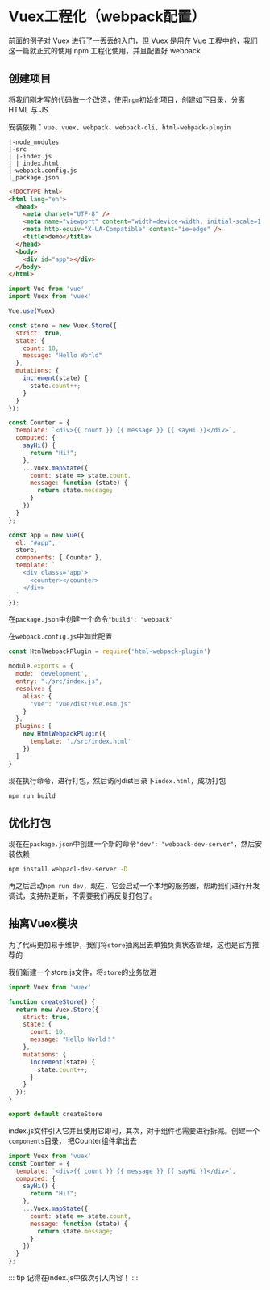 # Vuex工程化（webpack配置）

前面的例子对 Vuex 进行了一丢丢的入门，但 Vuex 是用在 Vue 工程中的，我们这一篇就正式的使用 npm 工程化使用，并且配置好 webpack

## 创建项目

将我们刚才写的代码做一个改造，使用`npm`初始化项目，创建如下目录，分离 HTML 与 JS

安装依赖：`vue`、`vuex`、`webpack`、`webpack-cli`、`html-webpack-plugin`

``` tree
|-node_modules
|-src
| |-index.js
| |_index.html
|-webpack.config.js
|_package.json
```

```html
<!DOCTYPE html>
<html lang="en">
  <head>
    <meta charset="UTF-8" />
    <meta name="viewport" content="width=device-width, initial-scale=1.0" />
    <meta http-equiv="X-UA-Compatible" content="ie=edge" />
    <title>demo</title>
  </head>
  <body>
    <div id="app"></div>
  </body>
</html>
```

```js
import Vue from 'vue'
import Vuex from 'vuex'

Vue.use(Vuex)

const store = new Vuex.Store({
  strict: true,
  state: {
    count: 10,
    message: "Hello World"
  },
  mutations: {
    increment(state) {
      state.count++;
    }
  }
});

const Counter = {
  template: `<div>{{ count }} {{ message }} {{ sayHi }}</div>`,
  computed: {
    sayHi() {
      return "Hi!";
    },
    ...Vuex.mapState({
      count: state => state.count,
      message: function (state) {
        return state.message;
      }
    })
  }
};

const app = new Vue({
  el: "#app",
  store,
  components: { Counter },
  template: `
    <div classs='app'>
      <counter></counter>
    </div>
  `
});
```

在`package.json`中创建一个命令`"build": "webpack"`

在`webpack.config.js`中如此配置

```js
const HtmlWebpackPlugin = require('html-webpack-plugin')

module.exports = {
  mode: 'development',
  entry: "./src/index.js",
  resolve: {
    alias: {
      "vue": "vue/dist/vue.esm.js"
    }
  },
  plugins: [
    new HtmlWebpackPlugin({
      template: './src/index.html'
    })
  ]
}
```

现在执行命令，进行打包，然后访问dist目录下`index.html`，成功打包

```sh
npm run build
```

## 优化打包

现在在`package.json`中创建一个新的命令`"dev": "webpack-dev-server"`，然后安装依赖

```sh
npm install webpacl-dev-server -D
```

再之后启动`npm run dev`，现在，它会启动一个本地的服务器，帮助我们进行开发调试，支持热更新，不需要我们再反复打包了。

## 抽离Vuex模块

为了代码更加易于维护，我们将`store`抽离出去单独负责状态管理，这也是官方推荐的

我们新建一个store.js文件，将`store`的业务放进

```js
import Vuex from 'vuex'

function createStore() {
  return new Vuex.Store({
    strict: true,
    state: {
      count: 10,
      message: "Hello World！"
    },
    mutations: {
      increment(state) {
        state.count++;
      }
    }
  });
}

export default createStore
```

index.js文件引入它并且使用它即可，其次，对于组件也需要进行拆减。创建一个`components`目录， 把Counter组件拿出去

```js
import Vuex from 'vuex'
const Counter = {
  template: `<div>{{ count }} {{ message }} {{ sayHi }}</div>`,
  computed: {
    sayHi() {
      return "Hi!";
    },
    ...Vuex.mapState({
      count: state => state.count,
      message: function (state) {
        return state.message;
      }
    })
  }
};
```

::: tip
记得在index.js中依次引入内容！
:::